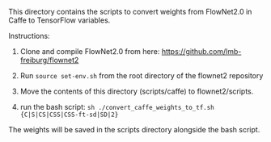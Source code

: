 This directory contains the scripts to convert weights from FlowNet2.0 in Caffe to TensorFlow variables.

Instructions:
1) Clone and compile FlowNet2.0 from here: https://github.com/lmb-freiburg/flownet2

2) Run `source set-env.sh` from the root directory of the flownet2 repository

3) Move the contents of this directory (scripts/caffe) to flownet2/scripts.

4) run the bash script: `sh ./convert_caffe_weights_to_tf.sh {C|S|CS|CSS|CSS-ft-sd|SD|2}`

The weights will be saved in the scripts directory alongside the bash script.
